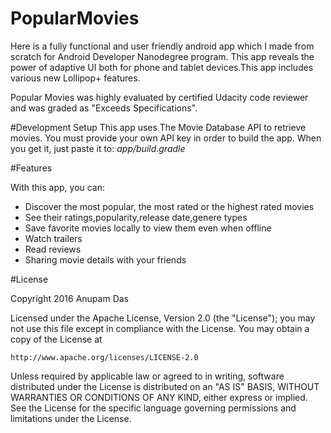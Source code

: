 # PopularMovies

Here is a fully functional and user friendly android app which I made from scratch for Android Developer Nanodegree program. This app reveals the power of adaptive UI both for phone and tablet devices.This app includes various new Lollipop+ features.

Popular Movies was highly evaluated by certified Udacity code reviewer and was graded as "Exceeds Specifications".

#Development Setup
This app uses The Movie Database API to retrieve movies. You must provide your own API key in order to build the app. When you get it, just paste it to:  _app/build.gradle_ 

#Features

With this app, you can:

* Discover the most popular, the most rated or the highest rated movies
* See their ratings,popularity,release date,genere types
* Save favorite movies locally to view them even when offline
* Watch trailers
* Read reviews
* Sharing movie details with your friends

#License

Copyright 2016 Anupam Das

Licensed under the Apache License, Version 2.0 (the "License");
you may not use this file except in compliance with the License.
You may obtain a copy of the License at

    http://www.apache.org/licenses/LICENSE-2.0

Unless required by applicable law or agreed to in writing, software
distributed under the License is distributed on an "AS IS" BASIS,
WITHOUT WARRANTIES OR CONDITIONS OF ANY KIND, either express or implied.
See the License for the specific language governing permissions and
limitations under the License.
